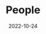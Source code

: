---
title: People
date: 2022-10-24

type: landing

sections:
  - block: people
    content:
      title: Meet the Team
      # Choose which groups/teams of users to display.
      #   Edit `user_groups` in each user's profile to add them to one or more of these groups.
      user_groups:
          - Principal Investigators
          - Researchers
          - Faculty
          - Postdocs  
          - PhD Students
          - Administration
          - Visitors
          - Alumni
          - Undergraduate 
      sort_by: Params.last_name
      sort_ascending: true
    design:
      show_interests: false
      show_role: true
      show_social: true
---